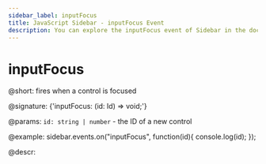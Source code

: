 ```yaml
---
sidebar_label: inputFocus
title: JavaScript Sidebar - inputFocus Event 
description: You can explore the inputFocus event of Sidebar in the documentation of the DHTMLX JavaScript UI library. Browse developer guides and API reference, try out code examples and live demos, and download a free 30-day evaluation version of DHTMLX Suite 7.
---
```


# inputFocus

@short: fires when a control is focused

@signature: {'inputFocus: (id: Id) => void;'}

@params:
`id: string | number` - the ID of a new control

@example:
sidebar.events.on("inputFocus", function(id){
    console.log(id);
});

@descr:

[comment]: # (@related: sidebar/events.md)
